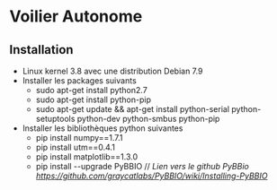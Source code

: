 # Voilier Autonome

## Installation

* Linux kernel 3.8 avec une distribution Debian 7.9
* Installer les packages suivants
	* sudo apt-get install python2.7
	* sudo apt-get install python-pip
	* sudo apt-get update && apt-get install python-serial python-setuptools python-dev python-smbus python-pip
* Installer les bibliothèques python suivantes
	* pip install numpy==1.7.1
	* pip install utm==0.4.1
	* pip install matplotlib==1.3.0
	* pip install --upgrade PyBBIO // *Lien vers le github PyBBio https://github.com/graycatlabs/PyBBIO/wiki/Installing-PyBBIO*

